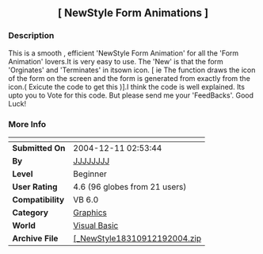 ﻿<div align="center">

## \[ NewStyle Form Animations \]


</div>

### Description

This is a smooth , efficient 'NewStyle Form Animation' for all the 'Form Animation' lovers.It is very easy to use. The 'New' is that the form 'Orginates' and 'Terminates' in itsown icon. [ ie The function draws the icon of the form on the screen and the form is generated from exactly from the icon.( Exicute the code to get this )].I think the code is well explained. Its upto you to Vote for this code. But please send me your 'FeedBacks'. Good Luck!
 
### More Info
 


<span>             |<span>
---                |---
**Submitted On**   |2004-12-11 02:53:44
**By**             |[JJJJJJJJ](https://github.com/Planet-Source-Code/PSCIndex/blob/master/ByAuthor/jjjjjjjj.md)
**Level**          |Beginner
**User Rating**    |4.6 (96 globes from 21 users)
**Compatibility**  |VB 6\.0
**Category**       |[Graphics](https://github.com/Planet-Source-Code/PSCIndex/blob/master/ByCategory/graphics__1-46.md)
**World**          |[Visual Basic](https://github.com/Planet-Source-Code/PSCIndex/blob/master/ByWorld/visual-basic.md)
**Archive File**   |[\[\_NewStyle18310912192004\.zip](https://github.com/Planet-Source-Code/jjjjjjjj-newstyle-form-animations__1-57804/archive/master.zip)








